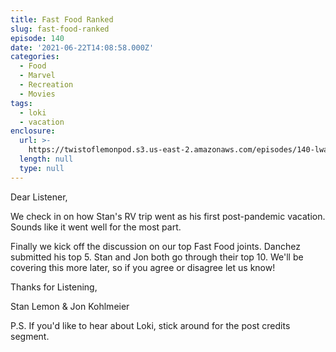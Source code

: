 ```yaml
---
title: Fast Food Ranked
slug: fast-food-ranked
episode: 140
date: '2021-06-22T14:08:58.000Z'
categories:
  - Food
  - Marvel
  - Recreation
  - Movies
tags:
  - loki
  - vacation
enclosure:
  url: >-
    https://twistoflemonpod.s3.us-east-2.amazonaws.com/episodes/140-lwatol-20210622.mp3
  length: null
  type: null
---
```


Dear Listener,

We check in on how Stan's RV trip went as his first post-pandemic vacation. Sounds like it went well for the most part.

Finally we kick off the discussion on our top Fast Food joints. Danchez submitted his top 5. Stan and Jon both go through their top 10. We'll be covering this more later, so if you agree or disagree let us know!

Thanks for Listening,

Stan Lemon & Jon Kohlmeier

P.S. If you'd like to hear about Loki, stick around for the post credits segment.
